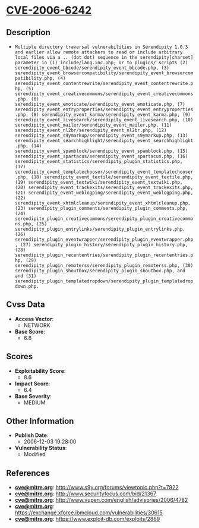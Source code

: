 
# [CVE-2006-6242](http://www.s9y.org/forums/viewtopic.php?t=7922)

## Description

- `Multiple directory traversal vulnerabilities in Serendipity 1.0.3 and earlier allow remote attackers to read or include arbitrary local files via a .. (dot dot) sequence in the serendipity[charset] parameter in (1) include/lang.inc.php; or to plugins/ scripts (2) serendipity_event_bbcode/serendipity_event_bbcode.php, (3) serendipity_event_browsercompatibility/serendipity_event_browsercompatibility.php, (4) serendipity_event_contentrewrite/serendipity_event_contentrewrite.php, (5) serendipity_event_creativecommons/serendipity_event_creativecommons.php, (6) serendipity_event_emoticate/serendipity_event_emoticate.php, (7) serendipity_event_entryproperties/serendipity_event_entryproperties.php, (8) serendipity_event_karma/serendipity_event_karma.php, (9) serendipity_event_livesearch/serendipity_event_livesearch.php, (10) serendipity_event_mailer/serendipity_event_mailer.php, (11) serendipity_event_nl2br/serendipity_event_nl2br.php, (12) serendipity_event_s9ymarkup/serendipity_event_s9ymarkup.php, (13) serendipity_event_searchhighlight/serendipity_event_searchhighlight.php, (14) serendipity_event_spamblock/serendipity_event_spamblock.php, (15) serendipity_event_spartacus/serendipity_event_spartacus.php, (16) serendipity_event_statistics/serendipity_plugin_statistics.php, (17) serendipity_event_templatechooser/serendipity_event_templatechooser.php, (18) serendipity_event_textile/serendipity_event_textile.php, (19) serendipity_event_textwiki/serendipity_event_textwiki.php, (20) serendipity_event_trackexits/serendipity_event_trackexits.php, (21) serendipity_event_weblogping/serendipity_event_weblogping.php, (22) serendipity_event_xhtmlcleanup/serendipity_event_xhtmlcleanup.php, (23) serendipity_plugin_comments/serendipity_plugin_comments.php, (24) serendipity_plugin_creativecommons/serendipity_plugin_creativecommons.php, (25) serendipity_plugin_entrylinks/serendipity_plugin_entrylinks.php, (26) serendipity_plugin_eventwrapper/serendipity_plugin_eventwrapper.php, (27) serendipity_plugin_history/serendipity_plugin_history.php, (28) serendipity_plugin_recententries/serendipity_plugin_recententries.php, (29) serendipity_plugin_remoterss/serendipity_plugin_remoterss.php, (30) serendipity_plugin_shoutbox/serendipity_plugin_shoutbox.php, and and (31) serendipity_plugin_templatedropdown/serendipity_plugin_templatedropdown.php.`

## Cvss Data

- **Access Vector**:
  - NETWORK
- **Base Score**:
  - 6.8

## Scores

- **Exploitability Score**:
  - 8.6
- **Impact Score**:
  - 6.4
- **Base Severity**:
  - MEDIUM

## Other Information

- **Publish Date**:
  - 2006-12-03 19:28:00
- **Vulnerability Status**:
  - Modified

## References

- **cve@mitre.org**: http://www.s9y.org/forums/viewtopic.php?t=7922
- **cve@mitre.org**: http://www.securityfocus.com/bid/21367
- **cve@mitre.org**: http://www.vupen.com/english/advisories/2006/4782
- **cve@mitre.org**: https://exchange.xforce.ibmcloud.com/vulnerabilities/30615
- **cve@mitre.org**: https://www.exploit-db.com/exploits/2869
